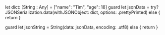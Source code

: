 let dict: [String : Any] = ["name": "Tim", "age": 18]
guard let jsonData = try? JSONSerialization.data(withJSONObject: dict, options: .prettyPrinted) else {
    return
}

guard let jsonString = String(data: jsonData, encoding: .utf8) else {
    return
}
